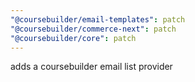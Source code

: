 ```yaml
---
"@coursebuilder/email-templates": patch
"@coursebuilder/commerce-next": patch
"@coursebuilder/core": patch
---
```


adds a coursebuilder email list provider

